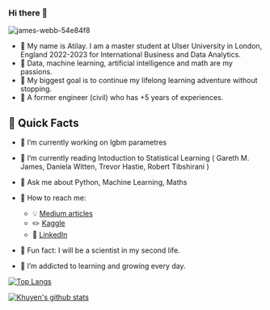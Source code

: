 ### Hi there 👋

![james-webb-54e84f8](https://user-images.githubusercontent.com/65057931/148323698-f997d4ef-7950-45f4-bea0-56acd772edae.jpg)
- :green_book: My name is Atilay. I am a master student at Ulser University in London, England 2022-2023 for International Business and Data Analytics. 
- :green_book: Data, machine learning, artificial intelligence and math are my passions.
- :green_book: My biggest goal is to continue my lifelong learning adventure without stopping.
- :green_book: A former engineer (civil) who has +5 years of experiences. 




## :green_book: Quick Facts

- :floppy_disk: I’m currently working on lgbm parametres
- :floppy_disk: I’m currently reading Intoduction to Statistical Learning ( Gareth M. James, Daniela Witten, Trevor Hastie, Robert Tibshirani ) 
- :floppy_disk: Ask me about Python, Machine Learning, Maths

- :floppy_disk: How to reach me: 
  - :bulb: [Medium articles](https://atilaycemsamiloglu.medium.com)
  - :pencil2: [Kaggle](https://www.kaggle.com/atilaysamiloglu)
  - :office: [LinkedIn](https://www.linkedin.com/in/atilaycem/)
- :floppy_disk: Fun fact: I will be a scientist in my second life.

- :floppy_disk: I’m addicted to learning and growing every day.



[![Top Langs](https://github-readme-stats.vercel.app/api/top-langs/?username=aticem)](https://github.com/aaticem/github-readme-stats)

[![Khuyen's github stats](https://github-readme-stats.vercel.app/api?username=aticem&count_private=true&show_icons=true&theme=radical&hide_rank=false)](https://github.com/anuraghazra/github-readme-stats)
